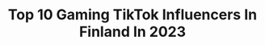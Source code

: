 ---
title: Top 10 Gaming TikTok Influencers In Finland In 2023
description: >-
  Find top gaming TikTok influencers in Finland in 2023. Most popular hashtags: #foryou #fry #finland #gaming.
platform: TikTok
hits: 8
text_top: Discover the best TikTok influencers on inBeat.
text_bottom: inBeat has 8 TikTok influencers like this in Finland for you to pitch.
profiles:
  - username: "mauton1"
    fullname: >-
      Mauton
    bio: >-
      i create ig: officialmauton sc: mautonherra
    location: "Finland"
    followers: 55200
    engagement: 1212
    commentsToLikes: 0.054743
    id: cka6l225d1cji0i78tg1uqznd
    verified: false
    hashtags: "#fryp, #foryoupage, #foru, #music"
  - username: "alexandertrivedi"
    fullname: >-
      Alexander Trivedi
    bio: >-
      Jos luet tän, olet jo 💯👍🙌 🤝 alexander.arkiruokaa@gmail.com
    location: "Finland"
    followers: 94400
    engagement: 659
    commentsToLikes: 0.040133
    id: cka0ols6h4dn00i78j5a25k9w
    verified: false
    hashtags: "#diy, #ttsuomi, #tiktoksuomi, #ruokatiktok"
  - username: "drippiniii"
    fullname: >-
      .
    bio: >-
      
    location: "Finland"
    followers: 3066
    engagement: 785
    commentsToLikes: 0.078137
    id: ckb9feuvb3qrc0j2314oh8nxy
    verified: false
    hashtags: "#fry, #sports, #duet, #hoop"
  - username: "saattowaki"
    fullname: >-
      saattowaki
    bio: >-
      🇫🇮 Ig: @saattowaki
    location: "Finland"
    followers: 20300
    engagement: 960
    commentsToLikes: 0.051951
    id: ckad9h4uadm240i78lixn1ern
    verified: false
    hashtags: "#dance, #cosplay, #weekend, #clown"
  - username: "amjad_187"
    fullname: >-
      Amjad 🎱
    bio: >-
      الله أكبر Kurd IG: 4mj4d_
    location: "Finland"
    followers: 40900
    engagement: 867
    commentsToLikes: 0.043567
    id: ckauonmgntqly0j23i9xg39vi
    verified: false
    hashtags: "#funny, #viral, #islam, #foryou"
  - username: "emilierouvinen"
    fullname: >-
      em
    bio: >-
      i make funny...sometimes i also stream 😘
    location: "Finland"
    followers: 6852
    engagement: 999
    commentsToLikes: 0.025864
    id: cka0n1wlxxrnv0i78e0hdslqw
    verified: false
    hashtags: "#duet, #fry, #foryou, #finland"
  - username: "juusteri_"
    fullname: >-
      Juuso Tielinen
    bio: >-
      COYG🔴⚪❤️ ✉️ Juusteri1yt@gmail.com 🇫🇮🇫🇮
    location: "Finland"
    followers: 13600
    engagement: 657
    commentsToLikes: 0.031363
    id: ckb9feu6i3qnf0j23cwf4mcqo
    verified: false
    hashtags: "#football, #fifa, #fifaultimateteam, #finland"
  - username: "hoodr1ch"
    fullname: >-
      Hoodrich
    bio: >-
      E N T E R T A I N M E N T I’m back baby😈
    location: "Finland"
    followers: 80300
    engagement: 625
    commentsToLikes: 0.036387
    id: cka0s3405jltw0i78pcnak4xv
    verified: false
    hashtags: "#funny, #foryoupage, #fyp, #foruyou"
---
